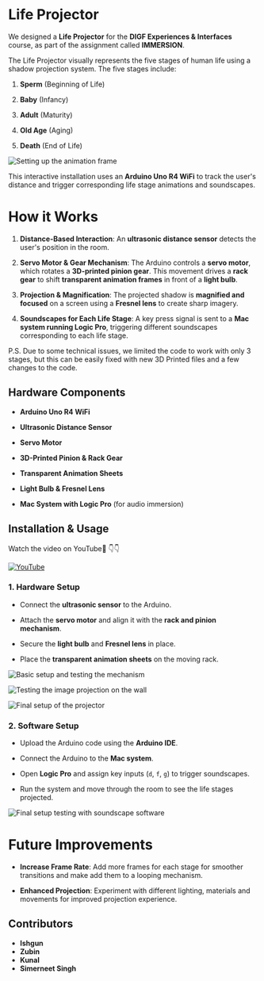 # Life Projector

We designed a **Life Projector** for the **DIGF Experiences & Interfaces** course, as part of the assignment called **IMMERSION**.

The Life Projector visually represents the five stages of human life using a shadow projection system. The five stages include:

1.  **Sperm** (Beginning of Life)
    
2.  **Baby** (Infancy)
    
3.  **Adult** (Maturity)
    
4.  **Old Age** (Aging)
    
5.  **Death** (End of Life)

![Setting up the animation frame](Animation_Frame_Setup.jpeg)
    

This interactive installation uses an **Arduino Uno R4 WiFi** to track the user's distance and trigger corresponding life stage animations and soundscapes.

# How it Works

1.  **Distance-Based Interaction**: An **ultrasonic distance sensor** detects the user's position in the room.
    
2.  **Servo Motor & Gear Mechanism**: The Arduino controls a **servo motor**, which rotates a **3D-printed pinion gear**. This movement drives a **rack gear** to shift **transparent animation frames** in front of a **light bulb**.
    
3.  **Projection & Magnification**: The projected shadow is **magnified and focused** on a screen using a **Fresnel lens** to create sharp imagery.
    
4.  **Soundscapes for Each Life Stage**: A key press signal is sent to a **Mac system running Logic Pro**, triggering different soundscapes corresponding to each life stage.

P.S. Due to some technical issues, we limited the code to work with only 3 stages, but this can be easily fixed with new 3D Printed files and a few changes to the code.
    
## Hardware Components

-   **Arduino Uno R4 WiFi**
    
-   **Ultrasonic Distance Sensor**
    
-   **Servo Motor**
    
-   **3D-Printed Pinion & Rack Gear**
    
-   **Transparent Animation Sheets**
    
-   **Light Bulb & Fresnel Lens**
    
-   **Mac System with Logic Pro** (for audio immersion)


## Installation & Usage
Watch the video on YouTube🎥 👇👇

[![YouTube](http://i.ytimg.com/vi/wUKeC30f46o/hqdefault.jpg)](https://www.youtube.com/watch?v=wUKeC30f46o)

### **1. Hardware Setup**

-   Connect the **ultrasonic sensor** to the Arduino.
    
-   Attach the **servo motor** and align it with the **rack and pinion mechanism**.
    
-   Secure the **light bulb** and **Fresnel lens** in place.
    
-   Place the **transparent animation sheets** on the moving rack.

![Basic setup and testing the mechanism](Setup_Image_Test.jpeg)

![Testing the image projection on the wall](Setup_Image_Test_On_Wall.jpeg)

![Final setup of the projector](Setup_Image_Final.jpeg)
    

### **2. Software Setup**

-   Upload the Arduino code using the **Arduino IDE**.
    
-   Connect the Arduino to the **Mac system**.
    
-   Open **Logic Pro** and assign key inputs (`d`, `f`, `g`) to trigger soundscapes.
    
-   Run the system and move through the room to see the life stages projected.

![Final setup testing with soundscape software](Setup_Image_Test_WithSoftware.jpeg)


# Future Improvements

-   **Increase Frame Rate**: Add more frames for each stage for smoother transitions and make add them to a looping mechanism.
    
-   **Enhanced Projection**: Experiment with different lighting, materials and movements for improved projection experience.

## Contributors

- **Ishgun**
- **Zubin**
- **Kunal**
- **Simerneet Singh**
